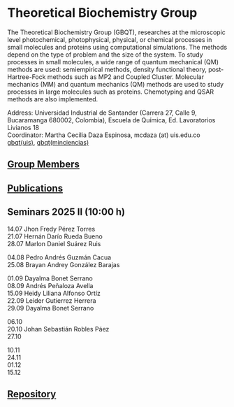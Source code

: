 # Theoretical Biochemistry Group

The Theoretical Biochemistry Group (GBQT), researches at the microscopic level photochemical, photophysical, physical, or chemical processes in small molecules and
proteins using computational simulations. The methods depend on the type of problem and the size of the system. To study processes in small molecules, a wide range
of quantum mechanical (QM) methods are used: semiempirical methods, density functional theory, post-Hartree-Fock methods such as MP2 and Coupled Cluster.
Molecular mechanics (MM) and quantum mechanics (QM) methods are used to study processes in large molecules such as proteins. Chemotyping and QSAR methods are also
implemented.

Address: Universidad Industrial de Santander (Carrera 27, Calle 9, Bucaramanga 680002,
Colombia), Escuela de Química, Ed. Lavoratorios Livianos 18 \
Coordinator: Martha Cecilia Daza Espinosa, mcdaza (at) uis.edu.co \
[gbqt(uis)](https://uis.edu.co/fc-gruinv-gbqt-cm-en/), [gbqt(minciencias)](https://scienti.minciencias.gov.co/gruplac/jsp/visualiza/visualizagr.jsp?nro=00000000000682)


## [Group Members](members.md)

## [Publications](publications.md)

## Seminars 2025 II (10:00 h)
   14.07  Jhon Fredy Pérez Torres \
   21.07  Hernán Darío Rueda Bueno \
   28.07  Marlon Daniel Suárez Ruis
  
   04.08  Pedro Andrés Guzmán Cacua \
   25.08  Brayan Andrey González Barajas 
   
   01.09  Dayalma Bonet Serrano \
   08.09  Andrés Peñaloza Avella \
   15.09  Heidy Liliana Alfonso Ortíz \
   22.09  Leider Gutierrez Herrera \
   29.09  Dayalma Bonet Serrano

   06.10 \
   20.10  Johan Sebastián Robles Páez \
   27.10 

   10.11 \
   24.11 \
   01.12 \
   15.12
   
## [Repository](repository.md)
